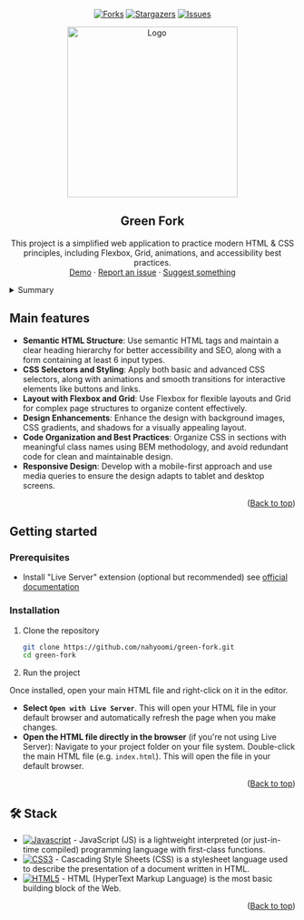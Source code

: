 <a name="readme-top"></a>

<div align="center">

[![Forks][forks-shield]][forks-url]
[![Stargazers][stars-shield]][stars-url]
[![Issues][issues-shield]][issues-url]

<a href="https://github.com/nahyoomi/green-fork">
  <img width="300px" src="/src/assets/icons/logo.svg" alt="Logo" width="800" />
</a>

## Green Fork

This project is a simplified web application to practice modern HTML & CSS principles, including Flexbox, Grid, animations, and accessibility best practices.\
[Demo](#) · [Report an issue](https://github.com/nahyoomi/green-fork/issues) · [Suggest something](https://github.com/nahyoomi/green-fork/issues)

</div>

<details>
<summary>Summary</summary>

- [Green Fork](#green-fork)
- [Main features](#main-features)
- [Getting started](#getting-started)
  - [Prerequisites](#prerequisites)
  - [Installation](#installation)
- [🛠️ Stack](#️-stack)

</details>

## Main features

- **Semantic HTML Structure**: Use semantic HTML tags and maintain a clear heading hierarchy for better accessibility and SEO, along with a form containing at least 6 input types.
- **CSS Selectors and Styling**: Apply both basic and advanced CSS selectors, along with animations and smooth transitions for interactive elements like buttons and links.
- **Layout with Flexbox and Grid**: Use Flexbox for flexible layouts and Grid for complex page structures to organize content effectively.
- **Design Enhancements**: Enhance the design with background images, CSS gradients, and shadows for a visually appealing layout.
- **Code Organization and Best Practices**:  Organize CSS in sections with meaningful class names using BEM methodology, and avoid redundant code for clean and maintainable design.
- **Responsive Design**: Develop with a mobile-first approach and use media queries to ensure the design adapts to tablet and desktop screens.


<p align="right">(<a href="#readme-top">Back to top</a>)</p>

## Getting started

### Prerequisites

-  Install "Live Server" extension (optional but recommended) see [official documentation](https://github.com/ritwickdey/vscode-live-server)


### Installation

1. Clone the repository

   ```sh
   git clone https://github.com/nahyoomi/green-fork.git
   cd green-fork
   ```

2. Run the project

  Once installed, open your main HTML file and right-click on it in the editor.
  - **Select `Open with Live Server`**. This will open your HTML file in your default browser and automatically refresh the page when you make changes.
  - **Open the HTML file directly in the browser** (if you're not using Live Server):
    Navigate to your project folder on your file system.
    Double-click the main HTML file (e.g. `index.html`). This will open the file in your default browser.

<p align="right">(<a href="#readme-top">Back to top</a>)</p>


## 🛠️ Stack

- [![Javascript][javascript-badge]][javascript-url] - JavaScript (JS) is a lightweight interpreted (or just-in-time compiled) programming language with first-class functions.
- [![CSS3][css-badge]][css-url] - Cascading Style Sheets (CSS) is a stylesheet language used to describe the presentation of a document written in HTML.
- [![HTML5][html-badge]][html-url] - HTML (HyperText Markup Language) is the most basic building block of the Web.

<p align="right">(<a href="#readme-top">Back to top</a>)</p>

[javascript-url]: https://developer.mozilla.org/en-US/docs/Web/JavaScript
[css-url]: https://developer.mozilla.org/en-US/docs/Web/CSS
[html-url]: https://developer.mozilla.org/en-US/docs/Web/HTML
[javascript-badge]: https://img.shields.io/badge/javascript-%23323330.svg?style=for-the-badge&logo=javascript&logoColor=%23F7DF1E
[css-badge]: https://img.shields.io/badge/css3-%231572B6.svg?style=for-the-badge&logo=css3&logoColor=white
[html-badge]:https://img.shields.io/badge/html5-%23E34F26.svg?style=for-the-badge&logo=html5&logoColor=white
[forks-shield]: https://img.shields.io/github/forks/nahyoomi/green-fork.svg?style=for-the-badge
[forks-url]: https://github.com/nahyoomi/green-fork/network/members
[stars-shield]: https://img.shields.io/github/stars/nahyoomi/green-fork.svg?style=for-the-badge
[stars-url]: https://github.com/nahyoomi/green-fork/stargazers
[issues-shield]: https://img.shields.io/github/issues/nahyoomi/green-fork.svg?style=for-the-badge
[issues-url]: https://github.com/nahyoomi/green-fork/issues

